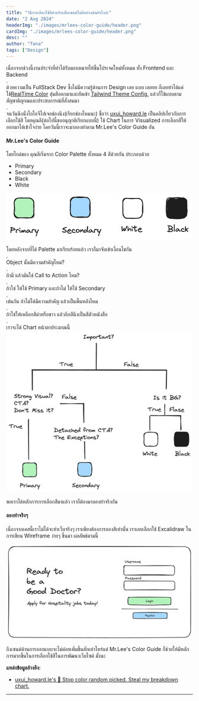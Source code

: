 ```yaml
---
title: "วิธีการเลือกใช้สีสำหรับเด็กเซนต์ไม่ดีอย่างฉันยังไงล่ะ"
date: "2 Aug 2024"
headerImg: "./images/mrlees-color-guide/header.png"
cardImg: "./images/mrlees-color-guide/header.png"
desc: ""
author: "Tana"
tags: ["Design"]
---
```


เนื่องจากช่วงนี้งานประจำที่ทำได้รับมอบหมายให้ขึ้นโปรเจคใหม่ทั้งหมด ทั้ง Frontend และ Backend
<br />.<br />
ด้วยความเป็น FullStack Dev ซึ้งไม่มีความรู้ด้านการ Design เลย แบบ เลยยย ก็เลยทำได้แค่ใช้[RealTime Color](https://www.realtimecolors.com/) สุ่มสีออกมาและยัดเข้า [Tailwind Theme Config.](https://tailwindcss.com/docs/theme) แล้วก็ใช้แบบตามสัญชาติญาณและประสบการณ์ที่สั่งสมมา
<br />.<br />
จนวันนึงนั่งไถไอจีไปเจอช่องนึง(เรียกช่องไหมนะ) ชื่อว่า [uxui_howard.le](https://www.instagram.com/uxui_howard.le) เป็นคลิปเกี่ยวกับการเลือกใช้สี โดยคุณลี(ต่อไปนี้ขออนุญาติเรียกแบบนี้) ใช้ Chart ในการ Visualized การเลือกสีให้ออกมาได้เข้าใจง่าย โดยวันนี้เราจะมาลองทำตาม Mr.Lee's Color Guide กัน

#### Mr.Lee's Color Guide

โดยไกด์ของ คุณลีเริ่มจาก Color Palette ทั้งหมด 4 สีด้วยกัน ประกอบด้วย

- Primary
- Secondary
- Black
- White

![color palette](./images/mrlees-color-guide/palette.png)

โดยหลังจากที่ได้ Palette มาเรียบร้อยแล้ว เราก็มาจับเข้าเงื่อนไขกัน
<br />.<br />
Object นั้นมีความสำคัญไหม?
<br />.<br />
ถ้ามี แล้วมันใช่ Call to Action ไหม?
<br />.<br />
ถ้าใช่ ให้ใช้ Primary และถ้าไม่ ให้ใช้ Secondary
<br />.<br />
เช่นกัน ถ้าไม่ได้มีความสำคัญ แล้วเป็นพื้นหลังไหม
<br />.<br />
ถ้าใช่ให้เหลือกสีดำหรือขาว แล้วอีกสีนึงเป็นสีตัวหนังสือ
<br />.<br />
เราจะได้ Chart หน้าตาประมาณนี้
![color decision chart](./images/mrlees-color-guide/chart.png)

พอเราได้หลักการการเลือกสีมาแล้ว เราก็ต้องมาลองทำจริงกัน

#### ลองทำจริงๆ

เนื่องจากเคสนี้เราไม่ได้จะทำเว็บจริงๆ เราเพียงต้องการลองสีเท่านั้น เราเลยเลือกใช้ Excalidraw ในการเขียน Wireframe ง่ายๆ ขึ้นมา ผลลัพธ์ตามนี้

![Result UI](./images/mrlees-color-guide/ui.png)

ถึงเซนต์ด้านการออกแบบจะไม่ค่อยเพิ่มขึ้นสักเท่าไหร่แต่ Mr.Lee's Color Guide ก็ช่วยให้มีหลักการมากขึ้นในการเลือกใช้สีในการพัฒนาเว็บไซต์ มั้งนะ

**แหล่งข้อมูลอ้างอิง:**

- [
  uxui_howard.le's
  🛑 Stop color random picked. Steal my breakdown chart.
  ](https://www.instagram.com/reel/C-FvReRys8j/?utm_source=ig_web_copy_link&igsh=MzRlODBiNWFlZA==)

---
